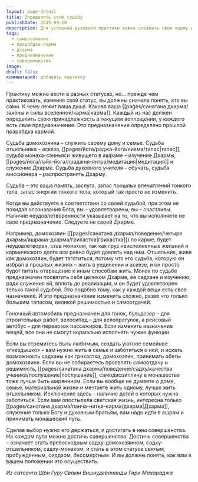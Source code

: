 ```yaml
---
layout: page-detail
title: Определить свою судьбу
publishDate: 2015-09-18
description: Для успешной духовной практики важно осознать свою карму и предназначение, определённые прарабдха-кармой. Каждый должен выбрать путь (домохозяин, отшельник, монах, учитель, миссионер) в соответствии со своей внутренней природой и прошлым опытом. Следование не своей дхарме ведёт к неудовлетворённости, а гармония достигается только на своём пути. Изменить предназначение возможно лишь через глубокий тапас и самоотдачу. Совершенства можно достичь в любом статусе, если реализовать себя в нём полностью.
tags:
  - самопознание
  - прарабдха-карма
  - дхарма
  - предназначение
  - совершениство
image: 
draft: false
комментарий: добавить картинку
---
```


Практику можно вести в разных статусах, но… прежде чем практиковать, изменяя свой статус, вы должны сначала понять, кто вы сами. К чему лежит ваша душа. Какова ваша [[pages/санатана дхарма/законы и силы вселенной/карма|карма]]. Каждый из нас должен определить свою принадлежность в текущем воплощении, у каждого есть свое предназначение. Это предназначение определено прошлой прарабдха кармой.

Судьба домохозяина – служить своему дому и семье. Судьба отшельника – аскеза, [[pages/йога/раджа-йога/нияма/тапас|тапас]], судьба монаха-санньяси живущего в ашраме – изучение Дхармы, [[pages/йога/лайя-йога/праджня-янтра/медитация|медитация]] и служение Дхарме. Судьба духовного учителя – обучать, судьба миссионера – распространять Дхарму.

Судьба – это ваша память, заслуга, запас прошлых впечатлений тонкого тела, запас энергии тонкого тела, который так просто не изменить.

Когда вы действуете в соответствии со своей судьбой, при этом не покидая осознавания Бога, вы – удовлетворены, вы – счастливы. Наличие неудовлетворенности указывает на то, что вы исполняете не свое предназначение. Следуете не своей Дхарме.

Например, домохозяин ([[pages/санатана дхарма/поведение/четыре дхармы/ашрама-дхарма/грихастха|грихастха]]) по карме, будет неудовлетворен, став монахом, так как груз неисполненных желаний и кармического долга все равно будет довлеть над ним. Отшельник, живя как домохозяин, будет тяготиться, потому что его судьба, которую он избрал в прошлых жизнях – жить в уединении и аскезе, и он просто будет питать отвращение к иным способам жить. Монах по судьбе предназначен посвятить себя целиком Дхарме, ее садхане и изучению, ради служения ей, вплоть до реализации, и он будет удовлетворен только такой судьбой. Это подобно тому, как у каждой вещи есть свое назначение. И это предназначение изменить сложно, разве что только большим тапасом, великой решимостью и самоотдачей.

Гоночный автомобиль предназначен для гонок, бульдозер – для строительных работ, велосипед – для велопрогулок, а рейсовый автобус – для перевозок пассажиров. Если изменить назначение вещей, все они не смогут нормально исполнять чужие функции.

Если вы стремитесь быть любимым, создать уютное семейное «гнездышко» – вам нужно жить в семье и заботиться о ней, и искать возможность садханы как грихастха, домохозяин, принимать обеты домохозяина. Если вы не собираетесь проявлять самоотдачу и решимость, [[pages/санатана дхарма/поведение/садху/качества ученика/послушание|послушание]], самодисциплину в монашестве тоже лучше быть мирянином. Если вы вообще не думаете о доме, семье, материальной жизни и мечтаете жить одному, лучше жить отшельником. Исключение здесь – наличие детей о которых нужно заботиться. Если вам опостылела светская жизнь, интересна только [[pages/санатана дхарма/панча-нитья-карма/дхарма|Дхарма]], служение только Богу и духовным братьям, вам надо идти в ашрам и принимать монашеский путь.

Сделав выбор нужно его держаться, и достигать в нем совершенства. На каждом пути можно достичь совершенства. Достичь совершенства – означает стать превосходным садху-домохозяином, садху-отшельником, садху-монахом, и стать в этом статусе святым, пробужденным, сиддхом, бессмертным. И вы должны понять, как вам в вашем положении это осуществить.

*Из сатсанга Шри Гуру Свами Вишнудевананды Гири Махараджа*

